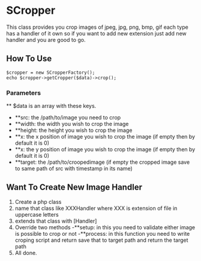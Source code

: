 # SCropper

This class provides you crop images of jpeg, jpg, png, bmp, gif each type has a handler of it own so if you want to add new extension just add new handler and you are good to go.

## How To Use
```
$cropper = new SCropperFactory();
echo $cropper->getCropper($data)->crop();
```

### Parameters

** $data is an array with these keys.
- **src: the /path/to/image you need to crop
- **width: the width you wish to crop the image
- **height: the height you wish to crop the image
- **x: the x position of image you wish to crop the image (if empty then by default it is 0)
- **x: the y position of image you wish to crop the image (if empty then by default it is 0)
- **target: the /path/to/croopedimage (if empty the cropped image save to same path of src with timestamp in its name)

## Want To Create New Image Handler

1. Create a php class
2. name that class like XXXHandler where XXX is extension of file in uppercase letters
3. extends that class with [Handler]
4. Override two methods
    -**setup: in this you need to validate either image is possible to crop or not
    -**process: in this function you need to write croping script and return save that to target path and return the target path
5. All done.